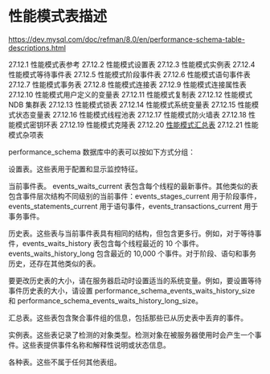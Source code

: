 # 性能模式表描述

<https://dev.mysql.com/doc/refman/8.0/en/performance-schema-table-descriptions.html>

27.12.1 性能模式表参考
27.12.2 性能模式设置表
27.12.3 性能模式实例表
27.12.4 性能模式等待事件表
27.12.5 性能模式阶段事件表
27.12.6 性能模式语句事件表
27.12.7 性能模式事务表
27.12.8 性能模式连接表
27.12.9 性能模式连接属性表
27.12.10 性能模式用户定义的变量表
27.12.11 性能模式复制表
27.12.12 性能模式 NDB 集群表
27.12.13 性能模式锁表
27.12.14 性能模式系统变量表
27.12.15 性能模式状态变量表
27.12.16 性能模式线程池表
27.12.17 性能模式防火墙表
27.12.18 性能模式密钥环表
27.12.19 性能模式克隆表
27.12.20 [性能模式汇总表](性能模式汇总表/性能模式汇总表.md)
27.12.21 性能模式杂项表

performance_schema 数据库中的表可以按如下方式分组：

设置表。这些表用于配置和显示监控特征。

当前事件表。 events_waits_current 表包含每个线程的最新事件。其他类似的表包含事件层次结构不同级别的当前事件：events_stages_current 用于阶段事件，events_statements_current 用于语句事件，events_transactions_current 用于事务事件。

历史表。这些表与当前事件表具有相同的结构，但包含更多行。例如，对于等待事件，events_waits_history 表包含每个线程最近的 10 个事件。 events_waits_history_long 包含最近的 10,000 个事件。对于阶段、语句和事务历史，还存在其他类似的表。

要更改历史表的大小，请在服务器启动时设置适当的系统变量。例如，要设置等待事件历史表的大小，请设置 performance_schema_events_waits_history_size 和 performance_schema_events_waits_history_long_size。

汇总表。这些表包含聚合事件组的信息，包括那些已从历史表中丢弃的事件。

实例表。这些表记录了检测的对象类型。检测对象在被服务器使用时会产生一个事件。这些表提供事件名称和解释性说明或状态信息。

各种表。这些不属于任何其他表组。
